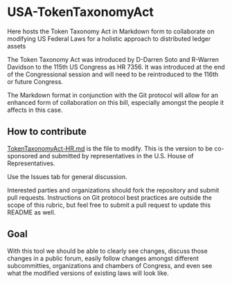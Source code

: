 # USA-TokenTaxonomyAct
Here hosts the Token Taxonomy Act in Markdown form to collaborate on modifying US Federal Laws for a holistic approach to distributed ledger assets

The Token Taxonomy Act was introduced by D-Darren Soto and R-Warren Davidson to the 115th US Congress as HR 7356. It was introduced at the end of the Congressional session and will need to be reintroduced to the 116th or future Congress.

The Markdown format in conjunction with the Git protocol will allow for an enhanced form of collaboration on this bill, especially amongst the people it affects in this case.

## How to contribute

[TokenTaxonomyAct-HR.md](TokenTaxonomyAct-HR.md) is the file to modify. This is the version to be co-sponsored and submitted by representatives in the U.S. House of Representatives.

Use the Issues tab for general discussion.

Interested parties and organizations should fork the repository and submit pull requests. Instructions on Git protocol best practices are outside the scope of this rubric, but feel free to submit a pull request to update this README as well.

## Goal

With this tool we should be able to clearly see changes, discuss those changes in a public forum, easily follow changes amongst different subcommitties, organizations and chambers of Congress, and even see what the modified versions of existing laws will look like.
